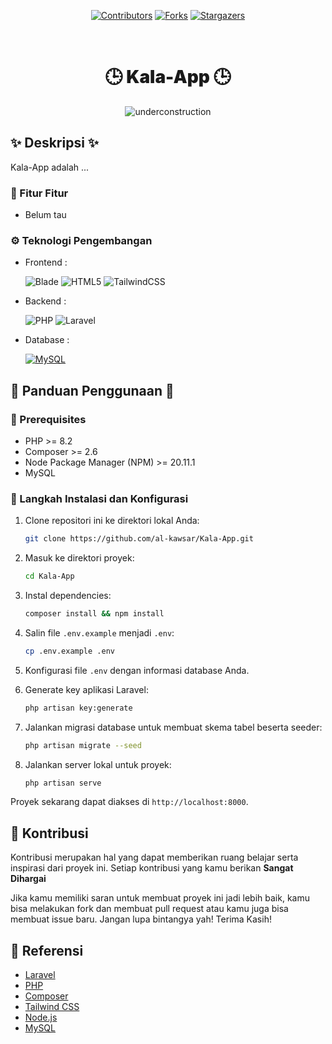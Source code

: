 <div align="center">

[![Contributors][contributors-shield]][contributors-url]
[![Forks][forks-shield]][forks-url]
[![Stargazers][stars-shield]][stars-url]

<br />

<h1 style="font-weight:900" align="center">🕒 Kala-App 🕒</h1>

![underconstruction][underconstruction]

</div>

## ✨ Deskripsi ✨

Kala-App adalah ...

### 🚀 Fitur Fitur

- Belum tau

### ⚙️ Teknologi Pengembangan

-   Frontend :

    ![Blade]
    ![HTML5]
    ![TailwindCSS]
    
-   Backend :

    ![PHP]
    ![Laravel]
    
-   Database :

    [![MySQL][MySQL]][MySQL-url]

## 📙 Panduan Penggunaan 📙

### 📝 Prerequisites

-   PHP >= 8.2
-   Composer >= 2.6
-   Node Package Manager (NPM) >= 20.11.1
-   MySQL

### 👣 Langkah Instalasi dan Konfigurasi


1. Clone repositori ini ke direktori lokal Anda:

    ```bash
    git clone https://github.com/al-kawsar/Kala-App.git
    ```

2. Masuk ke direktori proyek:

    ```bash
    cd Kala-App
    ```

3. Instal dependencies:

    ```bash
    composer install && npm install
    ```

4. Salin file `.env.example` menjadi `.env`:

    ```bash
    cp .env.example .env
    ```

5. Konfigurasi file `.env` dengan informasi database Anda.

6. Generate key aplikasi Laravel:

    ```bash
    php artisan key:generate
    ```

7. Jalankan migrasi database untuk membuat skema tabel beserta seeder:

    ```bash
    php artisan migrate --seed
    ```

8. Jalankan server lokal untuk proyek:

    ```bash
    php artisan serve
    ```
Proyek sekarang dapat diakses di `http://localhost:8000`.

## 🤝 Kontribusi

Kontribusi merupakan hal yang dapat memberikan ruang belajar serta inspirasi dari proyek ini. Setiap kontribusi yang kamu berikan **Sangat Dihargai**

Jika kamu memiliki saran untuk membuat proyek ini jadi lebih baik, kamu bisa melakukan fork dan membuat pull request atau kamu juga bisa membuat issue baru. Jangan lupa bintangya yah! Terima Kasih!

## 📙 Referensi

-   [Laravel](https://laravel.com/)
-   [PHP](https://www.php.net/)
-   [Composer](https://getcomposer.org/)
-   [Tailwind CSS](https://tailwindcss.com/)
-   [Node.js](https://nodejs.org/en)
-   [MySQL](https://www.mysql.com/)

[HTML5]: https://img.shields.io/badge/html5-%23E34F26.svg?style=for-the-badge&logo=html5&logoColor=white
[Blade]: https://img.shields.io/badge/Blade%20Templates-%23CC0000.svg?style=for-the-badge
[PHP]: https://img.shields.io/badge/php-%23777BB4.svg?style=for-the-badge&logo=php&logoColor=white
[Laravel]: https://img.shields.io/badge/laravel-%23FF2D20.svg?style=for-the-badge&logo=laravel&logoColor=white
[Tailwind-url]: https://tailwindcss.com/
[TailwindCSS]: https://img.shields.io/badge/tailwindcss-0F172A?&style=for-the-badge&logo=tailwindcss&logoColor=61DAFB
[MySQL-url]: https://www.mysql.com/
[MySQL]: https://img.shields.io/badge/MySQL-00000F?style=for-the-badge&logo=mysql&logoColor=white
[NodeJS-url]: https://nodejs.org/en
[NodeJS]: https://img.shields.io/badge/Node.js-43853D?style=for-the-badge&logo=node.js&logoColor=white
[javascript]: https://img.shields.io/badge/JavaScript-F7DF1E?style=for-the-badge&logo=javascript&logoColor=black
[underconstruction]: https://img.shields.io/badge/Status-WIP-FFFF00?style=for-the-badge&logoColor=FFFF00
[contributors-shield]: https://img.shields.io/github/contributors/al-kawsar/Kala-App.svg?style=for-the-badge
[contributors-url]: https://github.com/al-kawsar/Kala-App/graphs/contributors
[forks-shield]: https://img.shields.io/github/forks/al-kawsar/Kala-App.svg?style=for-the-badge
[forks-url]: https://github.com/al-kawsar/Kala-App/network/members
[stars-shield]: https://img.shields.io/github/stars/al-kawsar/Kala-App.svg?style=for-the-badge
[stars-url]: https://github.com/al-kawsar/Kala-App/stargazers
[issues-shield]: https://img.shields.io/github/issues/al-kawsar/Kala-App.svg?style=for-the-badge
[issues-url]: https://github.com/al-kawsar/Kala-App/issues
